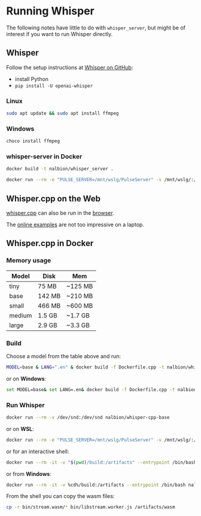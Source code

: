 # Running Whisper
The following notes have little to do with `whisper_server`, but might be of interest if you want to run Whisper directly.

## Whisper
Follow the setup instructions at [Whisper on GitHub](https://github.com/openai/whisper):
- install Python
- `pip install -U openai-whisper`

### Linux
```bash
sudo apt update && sudo apt install ffmpeg
```

### Windows

```bash
choco install ffmpeg
```

### whisper-server in Docker

```bash
docker build -t nalbion/whisper_server .
```

```bash
docker run --rm -e "PULSE_SERVER=/mnt/wslg/PulseServer" -v /mnt/wslg/:/mnt/wslg/ nalbion/whisper_server
```


## Whisper.cpp on the Web
[whisper.cpp](https://github.com/ggerganov/whisper.cpp) can also be run in the [browser](https://github.com/ggerganov/whisper.cpp/tree/master/examples/stream.wasm).

The [online examples](https://whisper.ggerganov.com/stream/) are not too impressive on a laptop.

## Whisper.cpp in Docker

### Memory usage

| Model  | Disk   | Mem     |
| ---    | ---    | ---     |
| tiny   |  75 MB | ~125 MB |
| base   | 142 MB | ~210 MB |
| small  | 466 MB | ~600 MB |
| medium | 1.5 GB | ~1.7 GB |
| large  | 2.9 GB | ~3.3 GB |

### Build
Choose a model from the table above and run:

```bash
MODEL=base & LANG=".en" & docker build -f Dockerfile.cpp -t nalbion/whisper-cpp-$MODEL --build-arg MODEL=$MODEL$LANG .
```
or on **Windows**:
```bash
set MODEL=base& set LANG=.en& docker build -f Dockerfile.cpp -t nalbion/whisper-cpp-%MODEL% --build-arg MODEL=%MODEL%%LANG% .
```

### Run Whisper
```bash
docker run --rm -v /dev/snd:/dev/snd nalbion/whisper-cpp-base
```

or on **WSL**:
```bash
docker run --rm -e "PULSE_SERVER=/mnt/wslg/PulseServer" -v /mnt/wslg/:/mnt/wslg/ nalbion/whisper-cpp-base
```

or for an interactive shell:

```bash
docker run --rm -it -v "$(pwd)/build:/artifacts" --entrypoint /bin/bash nalbion/whisper-cpp-base
```

or from **Windows**:

```bash
docker run --rm -it -v %cd%/build:/artifacts --entrypoint /bin/bash nalbion/whisper-cpp-base
```

From the shell you can copy the wasm files:

```bash
cp -r bin/stream.wasm/* bin/libstream.worker.js /artifacts/wasm
```
